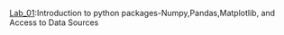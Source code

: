 [Lab_01](https://github.com/deepu002508/deepak/tree/main):Introduction to python packages-Numpy,Pandas,Matplotlib, and Access to Data Sources
